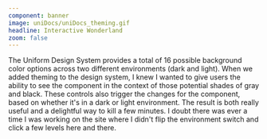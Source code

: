 ```yaml
---
component: banner
image: uniDocs/uniDocs_theming.gif
headline: Interactive Wonderland
zoom: false
---
```


The Uniform Design System provides a total of 16 possible background color options across two different environments (dark and light). When we added theming to the design system, I knew I wanted to give users the ability to see the component in the context of those potential shades of gray and black. These controls also trigger the changes for the component, based on whether it's in a dark or light environment. The result is both really useful and a delightful way to kill a few minutes. I doubt there was ever a time I was working on the site where I didn't flip the environment switch and click a few levels here and there.

